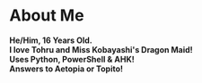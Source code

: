# About Me
**He/Him, 16 Years Old.          
I love Tohru and Miss Kobayashi's Dragon Maid!         
Uses Python, PowerShell & AHK!      
Answers to Aetopia or Topito!**       
